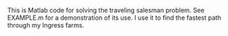 This is Matlab code for solving the traveling salesman problem. See EXAMPLE.m for a demonstration of its use. I use it to find the fastest path through my Ingress farms.
